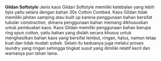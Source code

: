 **Gildan Softstyle**
Jenis kaos Gildan Softstyle memiliki ketebalan yang lebih tipis yaitu setara dengan bahan 30s Cotton Combed.
Kaos Gildan tidak memiliki jahitan samping atau built up karena penggunaan bahan bersifat tubular constraction, dimana penggunaan bahan memang dikhususkan untuk pembuatan kaos.
Kaos Gildan memiliki penggunaan bahan berupa ring spun cotton, yaitu bahan yang diolah secara khusus untuk menghasilkan bahan kaos yang bersifat lembut, ringan, halus, namun tetap kuat dan tidak mudah sobek. Selain itu keduanya juga melalui proses laundry yang ringan sehingga tingkat susut yang dimiliki relatif kecil dan warnanya pun tahan lama.
